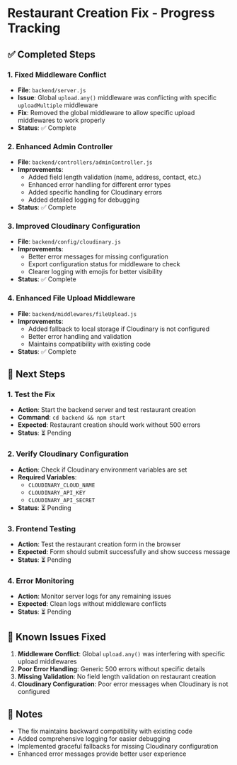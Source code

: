 # Restaurant Creation Fix - Progress Tracking

## ✅ Completed Steps

### 1. Fixed Middleware Conflict
- **File**: `backend/server.js`
- **Issue**: Global `upload.any()` middleware was conflicting with specific `uploadMultiple` middleware
- **Fix**: Removed the global middleware to allow specific upload middlewares to work properly
- **Status**: ✅ Complete

### 2. Enhanced Admin Controller
- **File**: `backend/controllers/adminController.js`
- **Improvements**:
  - Added field length validation (name, address, contact, etc.)
  - Enhanced error handling for different error types
  - Added specific handling for Cloudinary errors
  - Added detailed logging for debugging
- **Status**: ✅ Complete

### 3. Improved Cloudinary Configuration
- **File**: `backend/config/cloudinary.js`
- **Improvements**:
  - Better error messages for missing configuration
  - Export configuration status for middleware to check
  - Clearer logging with emojis for better visibility
- **Status**: ✅ Complete

### 4. Enhanced File Upload Middleware
- **File**: `backend/middlewares/fileUpload.js`
- **Improvements**:
  - Added fallback to local storage if Cloudinary is not configured
  - Better error handling and validation
  - Maintains compatibility with existing code
- **Status**: ✅ Complete

## 🔄 Next Steps

### 1. Test the Fix
- **Action**: Start the backend server and test restaurant creation
- **Command**: `cd backend && npm start`
- **Expected**: Restaurant creation should work without 500 errors
- **Status**: ⏳ Pending

### 2. Verify Cloudinary Configuration
- **Action**: Check if Cloudinary environment variables are set
- **Required Variables**:
  - `CLOUDINARY_CLOUD_NAME`
  - `CLOUDINARY_API_KEY`
  - `CLOUDINARY_API_SECRET`
- **Status**: ⏳ Pending

### 3. Frontend Testing
- **Action**: Test the restaurant creation form in the browser
- **Expected**: Form should submit successfully and show success message
- **Status**: ⏳ Pending

### 4. Error Monitoring
- **Action**: Monitor server logs for any remaining issues
- **Expected**: Clean logs without middleware conflicts
- **Status**: ⏳ Pending

## 🐛 Known Issues Fixed

1. **Middleware Conflict**: Global `upload.any()` was interfering with specific upload middlewares
2. **Poor Error Handling**: Generic 500 errors without specific details
3. **Missing Validation**: No field length validation on restaurant creation
4. **Cloudinary Configuration**: Poor error messages when Cloudinary is not configured

## 📝 Notes

- The fix maintains backward compatibility with existing code
- Added comprehensive logging for easier debugging
- Implemented graceful fallbacks for missing Cloudinary configuration
- Enhanced error messages provide better user experience
